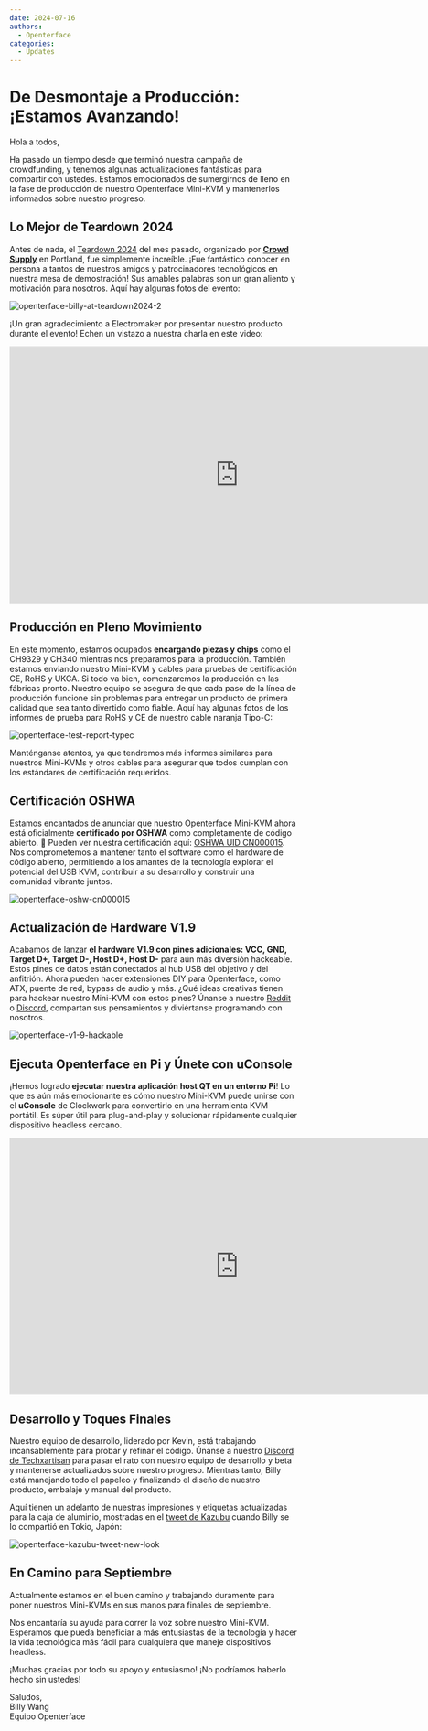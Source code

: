 ```yaml
---
date: 2024-07-16
authors:
  - Openterface
categories:
  - Updates
---
```


# De Desmontaje a Producción: ¡Estamos Avanzando!

Hola a todos,

Ha pasado un tiempo desde que terminó nuestra campaña de crowdfunding, y tenemos algunas actualizaciones fantásticas para compartir con ustedes. Estamos emocionados de sumergirnos de lleno en la fase de producción de nuestro Openterface Mini-KVM y mantenerlos informados sobre nuestro progreso.

## Lo Mejor de Teardown 2024

Antes de nada, el [Teardown 2024](https://x.com/TechxArtisan/status/1810619822948090092) del mes pasado, organizado por [**Crowd Supply**](https://www.crowdsupply.com/teardown/portland-2024) en Portland, fue simplemente increíble. ¡Fue fantástico conocer en persona a tantos de nuestros amigos y patrocinadores tecnológicos en nuestra mesa de demostración! Sus amables palabras son un gran aliento y motivación para nosotros. Aquí hay algunas fotos del evento:

![openterface-billy-at-teardown2024-2](https://www.crowdsupply.com/img/f0a2/16c34150-c59a-40d0-ab77-7c5dada8f0a2/openterface-billy-at-teardown2024-2_jpg_gallery-lg.jpg)

¡Un gran agradecimiento a Electromaker por presentar nuestro producto durante el evento! Echen un vistazo a nuestra charla en este video:

<iframe width="800" height="450" src="https://www.youtube.com/embed/K0EuMSQEwKo" title="YouTube video player" frameborder="0" allow="accelerometer; autoplay; clipboard-write; encrypted-media; gyroscope; picture-in-picture; web-share" allowfullscreen></iframe>

## Producción en Pleno Movimiento

En este momento, estamos ocupados **encargando piezas y chips** como el CH9329 y CH340 mientras nos preparamos para la producción. También estamos enviando nuestro Mini-KVM y cables para pruebas de certificación CE, RoHS y UKCA. Si todo va bien, comenzaremos la producción en las fábricas pronto. Nuestro equipo se asegura de que cada paso de la línea de producción funcione sin problemas para entregar un producto de primera calidad que sea tanto divertido como fiable. Aquí hay algunas fotos de los informes de prueba para RoHS y CE de nuestro cable naranja Tipo-C:

![openterface-test-report-typec](https://www.crowdsupply.com/img/8d57/cd1d5f8e-820b-40c2-b758-1f075e2e8d57/openterface-test-report-typec_jpg_gallery-lg.jpg)

Manténganse atentos, ya que tendremos más informes similares para nuestros Mini-KVMs y otros cables para asegurar que todos cumplan con los estándares de certificación requeridos.

## Certificación OSHWA

Estamos encantados de anunciar que nuestro Openterface Mini-KVM ahora está oficialmente **certificado por OSHWA** como completamente de código abierto. 🥳 Pueden ver nuestra certificación aquí: [OSHWA UID CN000015](https://certification.oshwa.org/cn000015.html). Nos comprometemos a mantener tanto el software como el hardware de código abierto, permitiendo a los amantes de la tecnología explorar el potencial del USB KVM, contribuir a su desarrollo y construir una comunidad vibrante juntos.

![openterface-oshw-cn000015](https://www.crowdsupply.com/img/925a/fbf33f8d-0c0d-405e-bb34-6e0038c9925a/openterface-oshw-cn000015_jpg_md-xl.jpg)

## Actualización de Hardware V1.9

Acabamos de lanzar **el hardware V1.9 con pines adicionales: VCC, GND, Target D+, Target D-, Host D+, Host D-** para aún más diversión hackeable. Estos pines de datos están conectados al hub USB del objetivo y del anfitrión. Ahora pueden hacer extensiones DIY para Openterface, como ATX, puente de red, bypass de audio y más. ¿Qué ideas creativas tienen para hackear nuestro Mini-KVM con estos pines? Únanse a nuestro [Reddit](/reddit) o [Discord](/discord), compartan sus pensamientos y diviértanse programando con nosotros.

![openterface-v1-9-hackable](https://www.crowdsupply.com/img/caf8/7b5bb696-2342-487a-b0e8-aa137e6dcaf8/openterface-v1-9-hackable_jpg_md-xl.jpg)

## Ejecuta Openterface en Pi y Únete con uConsole

¡Hemos logrado **ejecutar nuestra aplicación host QT en un entorno Pi**! Lo que es aún más emocionante es cómo nuestro Mini-KVM puede unirse con el **uConsole** de Clockwork para convertirlo en una herramienta KVM portátil. Es súper útil para plug-and-play y solucionar rápidamente cualquier dispositivo headless cercano.

<iframe width="800" height="450" src="https://www.youtube.com/embed/n7k_FwgM9kA" title="YouTube video player" frameborder="0" allow="accelerometer; autoplay; clipboard-write; encrypted-media; gyroscope; picture-in-picture; web-share" allowfullscreen></iframe>

## Desarrollo y Toques Finales

Nuestro equipo de desarrollo, liderado por Kevin, está trabajando incansablemente para probar y refinar el código. Únanse a nuestro [Discord de Techxartisan](/discord) para pasar el rato con nuestro equipo de desarrollo y beta y mantenerse actualizados sobre nuestro progreso. Mientras tanto, Billy está manejando todo el papeleo y finalizando el diseño de nuestro producto, embalaje y manual del producto.

Aquí tienen un adelanto de nuestras impresiones y etiquetas actualizadas para la caja de aluminio, mostradas en el [tweet de Kazubu](https://x.com/_kazubu/status/1803442407800971612) cuando Billy se lo compartió en Tokio, Japón:

![openterface-kazubu-tweet-new-look](https://www.crowdsupply.com/img/a680/71cdf2d7-27a3-4b93-8271-b3e82229a680/openterface-kazubu-tweet-new-look_jpg_md-xl.jpg)

## En Camino para Septiembre

Actualmente estamos en el buen camino y trabajando duramente para poner nuestros Mini-KVMs en sus manos para finales de septiembre.

Nos encantaría su ayuda para correr la voz sobre nuestro Mini-KVM. Esperamos que pueda beneficiar a más entusiastas de la tecnología y hacer la vida tecnológica más fácil para cualquiera que maneje dispositivos headless.

¡Muchas gracias por todo su apoyo y entusiasmo! ¡No podríamos haberlo hecho sin ustedes!

Saludos,  
Billy Wang  
Equipo Openterface

